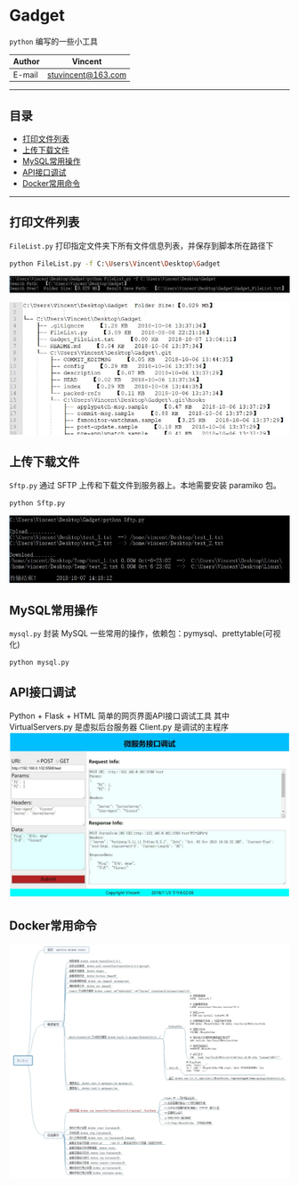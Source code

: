 Gadget
===========================
`python` 编写的一些小工具

|Author|Vincent|
|---|---|
|E-mail|stuvincent@163.com|

***************************
## 目录
* [打印文件列表](#打印文件列表 'FileList.py')
* [上传下载文件](#上传下载文件 'Sftp.py')
* [MySQL常用操作](#MySQL常用操作 'mysql.py')
* [API接口调试](#API接口调试 'HTML_Web')
* [Docker常用命令](#Docker常用命令 'Docker')
*************************** 

打印文件列表
------------------------------
`FileList.py` 打印指定文件夹下所有文件信息列表，并保存到脚本所在路径下

```Bash
python FileList.py -f C:\Users\Vincent\Desktop\Gadget
```

![](/img/FileList脚本运行.JPG  'FileList脚本运行.JPG')

![](/img/FileList脚本运行结果.JPG 'FileList脚本运行结果.JPG')

上传下载文件
------------------------------
`Sftp.py` 通过 SFTP 上传和下载文件到服务器上。本地需要安装 paramiko 包。

```Bash
python Sftp.py
```

![](/img/Sftp脚本运行.JPG  'Sftp脚本运行.JPG')

MySQL常用操作
------------------------------
`mysql.py` 封装 MySQL 一些常用的操作，依赖包：pymysql、prettytable(可视化)

```Bash
python mysql.py
```

API接口调试
------------------------------
Python + Flask + HTML 简单的网页界面API接口调试工具
其中 VirtualServers.py 是虚拟后台服务器
Client.py 是调试的主程序 
![](/img/接口调试界面.JPG  '接口调试界面.JPG')

Docker常用命令
------------------------------
![](/img/Docker.jpg  'Docker.jpg')